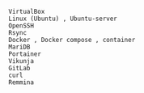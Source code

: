 	VirtualBox
	Linux (Ubuntu) , Ubuntu-server 
	OpenSSH
	Rsync
	Docker , Docker compose , container
	MariDB
	Portainer
	Vikunja
	GitLab
	curl
	Remmina
	